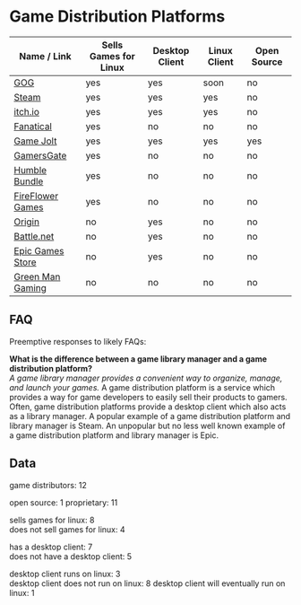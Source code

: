 # Game Distribution Platforms
| Name / Link                                                   | Sells Games for Linux | Desktop Client | Linux Client | Open Source |
| ------------------------------------------------------------- | --------------------- | -------------- | ------------ | ----------- |
| [GOG](https://www.gog.com/)                                   | yes                   | yes            | soon         | no          |
| [Steam](https://store.steampowered.com/)                      | yes                   | yes            | yes          | no          |
| [itch.io](https://itch.io/)                                   | yes                   | yes            | yes          | no          |
| [Fanatical](https://www.fanatical.com/)                       | yes                   | no             | no           | no          |
| [Game Jolt](https://gamejolt.com/)                            | yes                   | yes            | yes          | yes         |
| [GamersGate](https://www.gamersgate.com/)                     | yes                   | no             | no           | no          |
| [Humble Bundle](https://www.humblebundle.com/)                | yes                   | no             | no           | no          |
| [FireFlower Games](https://fireflowergames.com/)              | yes                   | no             | no           | no          |
| [Origin](https://www.origin.com/)                             | no                    | yes            | no           | no          |
| [Battle.net](https://www.blizzard.com/en-us/apps/battle.net/) | no                    | yes            | no           | no          |
| [Epic Games Store](https://www.epicgames.com/store/en-US/)    | no                    | yes            | no           | no          |
| [Green Man Gaming](https://www.greenmangaming.com/)           | no                    | no             | no           | no          |

## FAQ
Preemptive responses to likely FAQs:

**What is the difference between a game library manager and a game distribution platform?**  
*A game library manager provides a convenient way to organize, manage, and launch your games.* A game distribution platform is a service which provides a way for game developers to easily sell their products to gamers. Often, game distribution platforms provide a desktop client which also acts as a library manager. A popular example of a game distribution platform and library manager is Steam. An unpopular but no less well known example of a game distribution platform and library manager is Epic.

## Data
game distributors: 12

open source: 1
proprietary: 11

sells games for linux: 8  
does not sell games for linux: 4

has a desktop client: 7  
does not have a desktop client: 5

desktop client runs on linux: 3  
desktop client does not run on linux: 8
desktop client will eventually run on linux: 1
